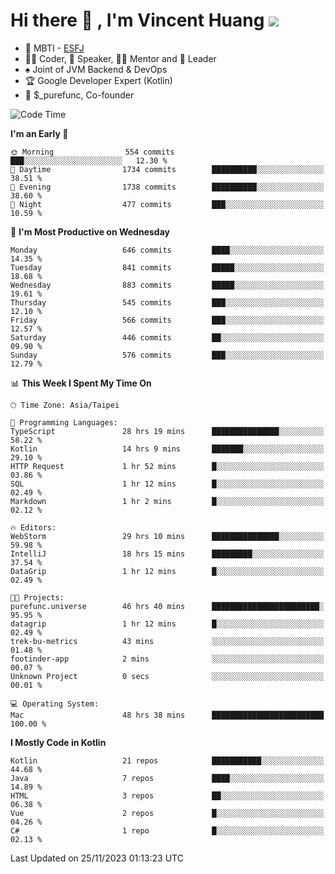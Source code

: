 # Hi there 👋 , I'm Vincent Huang ![](https://komarev.com/ghpvc/?username=Jian-Min-Huang)
- 👀 MBTI - [ESFJ](https://www.16personalities.com/esfj-personality)
- 👨‍💻 Coder, 🎤 Speaker, 👨‍🏫 Mentor and 🚀 Leader
- ♠️ Joint of JVM Backend & DevOps
- 🏆 Google Developer Expert (Kotlin)
- 💼 $_purefunc, Co-founder

<!--START_SECTION:waka-->
![Code Time](http://img.shields.io/badge/Code%20Time-2%2C960%20hrs%2024%20mins-blue)

**I'm an Early 🐤** 

```text
🌞 Morning                554 commits         ███░░░░░░░░░░░░░░░░░░░░░░   12.30 % 
🌆 Daytime                1734 commits        ██████████░░░░░░░░░░░░░░░   38.51 % 
🌃 Evening                1738 commits        ██████████░░░░░░░░░░░░░░░   38.60 % 
🌙 Night                  477 commits         ███░░░░░░░░░░░░░░░░░░░░░░   10.59 % 
```
📅 **I'm Most Productive on Wednesday** 

```text
Monday                   646 commits         ████░░░░░░░░░░░░░░░░░░░░░   14.35 % 
Tuesday                  841 commits         █████░░░░░░░░░░░░░░░░░░░░   18.68 % 
Wednesday                883 commits         █████░░░░░░░░░░░░░░░░░░░░   19.61 % 
Thursday                 545 commits         ███░░░░░░░░░░░░░░░░░░░░░░   12.10 % 
Friday                   566 commits         ███░░░░░░░░░░░░░░░░░░░░░░   12.57 % 
Saturday                 446 commits         ██░░░░░░░░░░░░░░░░░░░░░░░   09.90 % 
Sunday                   576 commits         ███░░░░░░░░░░░░░░░░░░░░░░   12.79 % 
```


📊 **This Week I Spent My Time On** 

```text
🕑︎ Time Zone: Asia/Taipei

💬 Programming Languages: 
TypeScript               28 hrs 19 mins      ███████████████░░░░░░░░░░   58.22 % 
Kotlin                   14 hrs 9 mins       ███████░░░░░░░░░░░░░░░░░░   29.10 % 
HTTP Request             1 hr 52 mins        █░░░░░░░░░░░░░░░░░░░░░░░░   03.86 % 
SQL                      1 hr 12 mins        █░░░░░░░░░░░░░░░░░░░░░░░░   02.49 % 
Markdown                 1 hr 2 mins         █░░░░░░░░░░░░░░░░░░░░░░░░   02.12 % 

🔥 Editors: 
WebStorm                 29 hrs 10 mins      ███████████████░░░░░░░░░░   59.98 % 
IntelliJ                 18 hrs 15 mins      █████████░░░░░░░░░░░░░░░░   37.54 % 
DataGrip                 1 hr 12 mins        █░░░░░░░░░░░░░░░░░░░░░░░░   02.49 % 

🐱‍💻 Projects: 
purefunc.universe        46 hrs 40 mins      ████████████████████████░   95.95 % 
datagrip                 1 hr 12 mins        █░░░░░░░░░░░░░░░░░░░░░░░░   02.49 % 
trek-bu-metrics          43 mins             ░░░░░░░░░░░░░░░░░░░░░░░░░   01.48 % 
footinder-app            2 mins              ░░░░░░░░░░░░░░░░░░░░░░░░░   00.07 % 
Unknown Project          0 secs              ░░░░░░░░░░░░░░░░░░░░░░░░░   00.01 % 

💻 Operating System: 
Mac                      48 hrs 38 mins      █████████████████████████   100.00 % 
```

**I Mostly Code in Kotlin** 

```text
Kotlin                   21 repos            ███████████░░░░░░░░░░░░░░   44.68 % 
Java                     7 repos             ████░░░░░░░░░░░░░░░░░░░░░   14.89 % 
HTML                     3 repos             ██░░░░░░░░░░░░░░░░░░░░░░░   06.38 % 
Vue                      2 repos             █░░░░░░░░░░░░░░░░░░░░░░░░   04.26 % 
C#                       1 repo              █░░░░░░░░░░░░░░░░░░░░░░░░   02.13 % 
```




 Last Updated on 25/11/2023 01:13:23 UTC
<!--END_SECTION:waka-->
